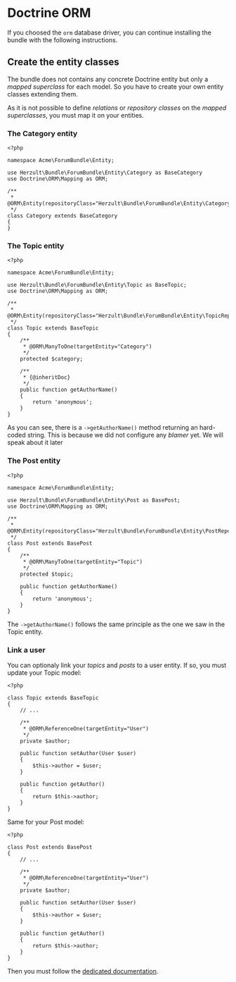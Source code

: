 Doctrine ORM
============

If you choosed the `orm` database driver, you can continue installing the
bundle with the following instructions.

Create the entity classes
-------------------------

The bundle does not contains any concrete Doctrine entity but only a _mapped
superclass_ for each model. So you have to create your own entity classes
extending them.

As it is not possible to define _relations_ or _repository classes_ on the
_mapped superclasses_, you must map it on your entities.

### The Category entity

    <?php

    namespace Acme\ForumBundle\Entity;

    use Herzult\Bundle\ForumBundle\Entity\Category as BaseCategory
    use Doctrine\ORM\Mapping as ORM;

    /**
     * @ORM\Entity(repositoryClass="Herzult\Bundle\ForumBundle\Entity\CategoryRepository")
     */
    class Category extends BaseCategory
    {
    }

### The Topic entity


    <?php

    namespace Acme\ForumBundle\Entity;

    use Herzult\Bundle\ForumBundle\Entity\Topic as BaseTopic;
    use Doctrine\ORM\Mapping as ORM;

    /**
     * @ORM\Entity(repositoryClass="Herzult\Bundle\ForumBundle\Entity\TopicRepository")
     */
    class Topic extends BaseTopic
    {
        /**
         * @ORM\ManyToOne(targetEntity="Category")
         */
        protected $category;

        /**
         * {@inheritDoc}
         */
        public function getAuthorName()
        {
            return 'anonymous';
        }
    }

As you can see, there is a `->getAuthorName()` method returning an hard-coded
string. This is because we did not configure any _blamer_ yet. We will speak
about it later

### The Post entity

    <?php

    namespace Acme\ForumBundle\Entity;

    use Herzult\Bundle\ForumBundle\Entity\Post as BasePost;
    use Doctrine\ORM\Mapping as ORM;

    /**
     * @ORM\Entity(repositoryClass="Herzult\Bundle\ForumBundle\Entity\PostRepository")
     */
    class Post extends BasePost
    {
        /**
         * @ORM\ManyToOne(targetEntity="Topic")
         */
        protected $topic;

        public function getAuthorName()
        {
            return 'anonymous';
        }
    }

The `->getAuthorName()` follows the same principle as the one we saw in the
Topic entity.

### Link a user

You can optionaly link your _topics_ and _posts_ to a user entity. If so, you
must update your Topic model:

    <?php

    class Topic extends BaseTopic
    {
        // ...

        /**
         * @ORM\ReferenceOne(targetEntity="User")
         */
        private $author;

        public function setAuthor(User $user)
        {
            $this->author = $user;
        }

        public function getAuthor()
        {
            return $this->author;
        }
    }

Same for your Post model:

    <?php

    class Post extends BasePost
    {
        // ...

        /**
         * @ORM\ReferenceOne(targetEntity="User")
         */
        private $author;

        public function setAuthor(User $user)
        {
            $this->author = $user;
        }

        public function getAuthor()
        {
            return $this->author;
        }
    }

Then you must follow the [dedicated documentation][link-user-model].

[link-user-model]: link-user-model.markdown
